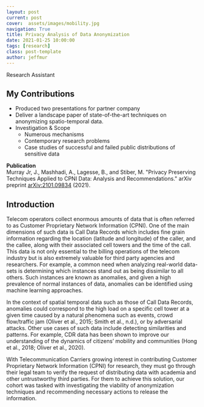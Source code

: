 ```yaml
---
layout: post
current: post
cover:  assets/images/mobility.jpg
navigation: True
title: Privacy Analysis of Data Anonymization
date: 2021-01-25 10:00:00
tags: [research]
class: post-template
author: jeffmur
---
```

Research Assistant

## My Contributions
- Produced two presentations for partner company
- Deliver a landscape paper of state-of-the-art techniques on anonymizing spatio-temporal data. 
- Investigation & Scope
    - Numerous mechanisms
    - Contemporary research problems
    - Case studies of successful and failed public distributions of sensitive data

**Publication** <br>
Murray Jr, J., Mashhadi, A., Lagesse, B., and Stiber, M. "Privacy Preserving Techniques Applied to CPNI Data: Analysis and Recommendations." arXiv preprint [arXiv:2101.09834](https://arxiv.org/abs/2101.09834) (2021). 

## Introduction
Telecom operators collect enormous amounts of data that is often referred to as Customer Proprietary Network Information (CPNI). One of the main dimensions of such data is Call Data Records which includes fine grain information regarding the location (latitude and longitude) of the caller, and the callee, along with their associated cell towers and the time of the call. This data is not only essential to the billing operations of the telecom industry but is also extremely valuable for third party agencies and researchers. For example, a common need when analyzing real-world data-sets is determining which instances stand out as being dissimilar to all others. Such instances are known as anomalies, and given a high prevalence of normal instances of data, anomalies can be identified using machine learning approaches. 

In the context of spatial temporal data such as those of Call Data Records, anomalies could correspond to the high load on a specific cell tower at a given time  caused by a natural phenomena such as  events, crowd flow/traffic jam (Oliver et al., 2015; Smith et al., n.d.), or by adversarial attacks.  Other use cases of such data include detecting similarities and patterns. For example, CDR data has been shown to improve our understanding of the dynamics of citizens’ mobility and communities (Hong et al., 2018; Oliver et al., 2020). 

With Telecommunication Carriers growing interest in contributing Customer Proprietary Network Information (CPNI) for research, they must go through their legal team to verify the request of distributing data with academia and other untrustworthy third parties. For them to achieve this solution, our cohort was tasked with investigating the viability of anonymization techniques and recommending necessary actions to release the information. 

